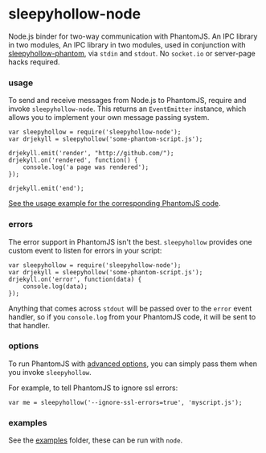 sleepyhollow-node
==========

Node.js binder for two-way communication with PhantomJS. An IPC library in two modules, An IPC library in two modules, used in conjunction with [sleepyhollow-phantom](https://github.com/weisjohn/sleepyhollow-phantom), via `stdin` and `stdout`. No `socket.io` or server-page hacks required.

### usage

To send and receive messages from Node.js to PhantomJS, require and invoke `sleepyhollow-node`. This returns an `EventEmitter` instance, which allows you to implement your own message passing system.

```
var sleepyhollow = require('sleepyhollow-node');
var drjekyll = sleepyhollow('some-phantom-script.js');

drjekyll.emit('render', "http://github.com/");
drjekyll.on('rendered', function() {
    console.log('a page was rendered');
});

drjekyll.emit('end');
```

[See the usage example for the corresponding PhantomJS code](https://github.com/weisjohn/sleepyhollow-phantom#usage).


### errors

The error support in PhantomJS isn't the best. `sleepyhollow` provides one custom event to listen for errors in your script:

```
var sleepyhollow = require('sleepyhollow-node');
var drjekyll = sleepyhollow('some-phantom-script.js');
drjekyll.on('error', function(data) {
    console.log(data);
});
```

Anything that comes across `stdout` will be passed over to the `error` event handler, so if you `console.log` from your PhantomJS code, it will be sent to that handler.


### options

To run PhantomJS with [advanced options](http://phantomjs.org/api/command-line.html), you can simply pass them when you invoke `sleepyhollow`. 

For example, to tell PhantomJS to ignore ssl errors:

```
var me = sleepyhollow('--ignore-ssl-errors=true', 'myscript.js');
```


### examples

See the [examples](examples) folder, these can be run with `node`.